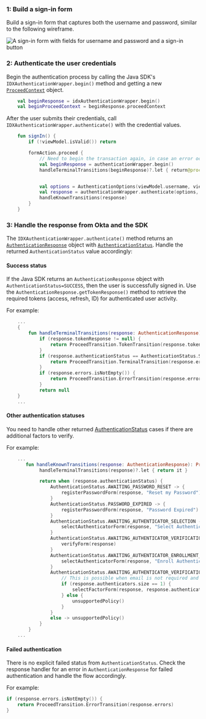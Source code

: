 ### 1: Build a sign-in form

Build a sign-in form that captures both the username and password, similar to the following wireframe.

<div class="half wireframe-border">

![A sign-in form with fields for username and password and a sign-in button](/img/wireframes/sign-in-form-username-password.png)

<!--

Source image: https://www.figma.com/file/YH5Zhzp66kGCglrXQUag2E/%F0%9F%93%8A-Updated-Diagrams-for-Dev-Docs?node-id=3398%3A36678&t=wzNwSZkdctajVush-1 sign-in-form-username-password
 -->

</div>

### 2: Authenticate the user credentials

Begin the authentication process by calling the Java SDK's `IDXAuthenticationWrapper.begin()` method and getting a new [`ProceedContext`](https://github.com/okta/okta-idx-java/blob/master/api/src/main/java/com/okta/idx/sdk/api/client/ProceedContext.java) object.

```kotlin
    val beginResponse = idxAuthenticationWrapper.begin()
    val beginProceedContext = beginResponse.proceedContext
```

After the user submits their credentials, call `IDXAuthenticationWrapper.authenticate()` with the credential values.

```kotlin
    fun signIn() {
        if (!viewModel.isValid()) return

        formAction.proceed {
            // Need to begin the transaction again, in case an error occurred.
            val beginResponse = authenticationWrapper.begin()
            handleTerminalTransitions(beginResponse)?.let { return@proceed it }


            val options = AuthenticationOptions(viewModel.username, viewModel.password)
            val response = authenticationWrapper.authenticate(options, beginResponse.proceedContext)
            handleKnownTransitions(response)
        }
    }
```

### 3: Handle the response from Okta and the SDK

The `IDXAuthenticationWrapper.authenticate()` method returns an [`AuthenticationResponse`](https://github.com/okta/okta-idx-java/blob/master/api/src/main/java/com/okta/idx/sdk/api/response/AuthenticationResponse.java) object with [`AuthenticationStatus`](https://github.com/okta/okta-idx-java/blob/master/api/src/main/java/com/okta/idx/sdk/api/model/AuthenticationStatus.java). Handle the returned `AuthenticationStatus` value accordingly:

#### Success status

If the Java SDK returns an `AuthenticationResponse` object with `AuthenticationStatus=SUCCESS`, then the user is successfully signed in. Use the `AuthenticationResponse.getTokenResponse()` method to retrieve the required tokens (access, refresh, ID) for authenticated user activity.

For example:

```kotlin
    ...
    {
        fun handleTerminalTransitions(response: AuthenticationResponse): ProceedTransition? {
            if (response.tokenResponse != null) {
                return ProceedTransition.TokenTransition(response.tokenResponse)
            }
            if (response.authenticationStatus == AuthenticationStatus.SKIP_COMPLETE) {
                return ProceedTransition.TerminalTransition(response.errors ?: emptyList())
            }
            if (response.errors.isNotEmpty()) {
                return ProceedTransition.ErrorTransition(response.errors)
            }
            return null
    }
    ...
```

#### Other authentication statuses

You need to handle other returned [AuthenticationStatus](https://github.com/okta/okta-idx-java/blob/master/api/src/main/java/com/okta/idx/sdk/api/model/AuthenticationStatus.java) cases if there are additional factors to verify.

For example:

```kotlin
    ...
       fun handleKnownTransitions(response: AuthenticationResponse): ProceedTransition {
            handleTerminalTransitions(response)?.let { return it }

            return when (response.authenticationStatus) {
                AuthenticationStatus.AWAITING_PASSWORD_RESET -> {
                    registerPasswordForm(response, "Reset my Password")
                }
                AuthenticationStatus.PASSWORD_EXPIRED -> {
                    registerPasswordForm(response, "Password Expired")
                }
                AuthenticationStatus.AWAITING_AUTHENTICATOR_SELECTION -> {
                    selectAuthenticatorForm(response, "Select Authenticator")
                }
                AuthenticationStatus.AWAITING_AUTHENTICATOR_VERIFICATION -> {
                    verifyForm(response)
                }
                AuthenticationStatus.AWAITING_AUTHENTICATOR_ENROLLMENT_SELECTION -> {
                    selectAuthenticatorForm(response, "Enroll Authenticator")
                }
                AuthenticationStatus.AWAITING_AUTHENTICATOR_VERIFICATION_DATA -> {
                    // This is possible when email is not required and you're authenticating without verifying email.
                    if (response.authenticators.size == 1) {
                        selectFactorForm(response, response.authenticators.first().factors, "Select Factor")
                    } else {
                        unsupportedPolicy()
                    }
                }
                else -> unsupportedPolicy()
            }
        }
    ...
```

#### Failed authentication

There is no explicit failed status from `AuthenticationStatus`. Check the response handler for an error in `AuthenticationResponse` for failed authentication and handle the flow accordingly.

For example:

```kotlin
if (response.errors.isNotEmpty()) {
    return ProceedTransition.ErrorTransition(response.errors)
}
```
